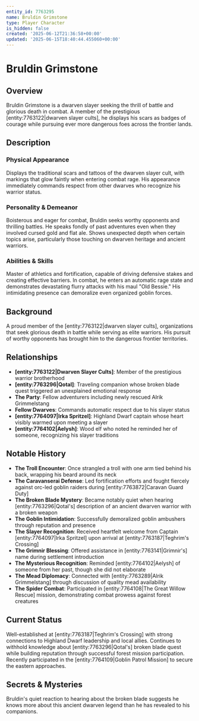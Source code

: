 ```yaml
---
entity_id: 7763295
name: Bruldin Grimstone
type: Player Character
is_hidden: false
created: '2025-06-12T21:36:58+00:00'
updated: '2025-06-15T18:40:44.455060+00:00'
---
```


# Bruldin Grimstone

## Overview
Bruldin Grimstone is a dwarven slayer seeking the thrill of battle and glorious death in combat. A member of the prestigious [entity:7763122|dwarven slayer cults], he displays his scars as badges of courage while pursuing ever more dangerous foes across the frontier lands.

## Description
### Physical Appearance
Displays the traditional scars and tattoos of the dwarven slayer cult, with markings that glow faintly when entering combat rage. His appearance immediately commands respect from other dwarves who recognize his warrior status.

### Personality & Demeanor
Boisterous and eager for combat, Bruldin seeks worthy opponents and thrilling battles. He speaks fondly of past adventures even when they involved cursed gold and flat ale. Shows unexpected depth when certain topics arise, particularly those touching on dwarven heritage and ancient warriors.

### Abilities & Skills
Master of athletics and fortification, capable of driving defensive stakes and creating effective barriers. In combat, he enters an automatic rage state and demonstrates devastating flurry attacks with his maul "Old Bessie." His intimidating presence can demoralize even organized goblin forces.

## Background
A proud member of the [entity:7763122|dwarven slayer cults], organizations that seek glorious death in battle while serving as elite warriors. His pursuit of worthy opponents has brought him to the dangerous frontier territories.

## Relationships
- **[entity:7763122|Dwarven Slayer Cults]**: Member of the prestigious warrior brotherhood
- **[entity:7763296|Qotal]**: Traveling companion whose broken blade quest triggered an unexplained emotional response
- **The Party**: Fellow adventurers including newly rescued Alrik Grimmelstang
- **Fellow Dwarves**: Commands automatic respect due to his slayer status
- **[entity:7764097|Irka Spritzel]**: Highland Dwarf captain whose heart visibly warmed upon meeting a slayer
- **[entity:7764102|Aelysh]**: Wood elf who noted he reminded her of someone, recognizing his slayer traditions

## Notable History
- **The Troll Encounter**: Once strangled a troll with one arm tied behind his back, wrapping his beard around its neck
- **The Caravanserai Defense**: Led fortification efforts and fought fiercely against orc-led goblin raiders during [entity:7763872|Caravan Guard Duty]
- **The Broken Blade Mystery**: Became notably quiet when hearing [entity:7763296|Qotal's] description of an ancient dwarven warrior with a broken weapon
- **The Goblin Intimidation**: Successfully demoralized goblin ambushers through reputation and presence
- **The Slayer Recognition**: Received heartfelt welcome from Captain [entity:7764097|Irka Spritzel] upon arrival at [entity:7763187|Teghrim's Crossing]
- **The Grimnir Blessing**: Offered assistance in [entity:7763141|Grimnir's] name during settlement introduction
- **The Mysterious Recognition**: Reminded [entity:7764102|Aelysh] of someone from her past, though she did not elaborate
- **The Mead Diplomacy**: Connected with [entity:7763289|Alrik Grimmelstang] through discussion of quality mead availability
- **The Spider Combat**: Participated in [entity:7764108|The Great Willow Rescue] mission, demonstrating combat prowess against forest creatures

## Current Status
Well-established at [entity:7763187|Teghrim's Crossing] with strong connections to Highland Dwarf leadership and local allies. Continues to withhold knowledge about [entity:7763296|Qotal's] broken blade quest while building reputation through successful forest mission participation. Recently participated in the [entity:7764109|Goblin Patrol Mission] to secure the eastern approaches.

## Secrets & Mysteries
Bruldin's quiet reaction to hearing about the broken blade suggests he knows more about this ancient dwarven legend than he has revealed to his companions.
